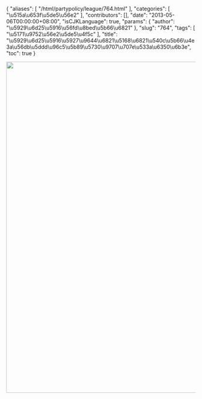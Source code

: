 {
    "aliases": [
        "/html/partypolicy/league/764.html"
    ],
    "categories": [
        "\u515a\u653f\u5de5\u56e2"
    ],
    "contributors": [],
    "date": "2013-05-06T00:00:00+08:00",
    "isCJKLanguage": true,
    "params": {
        "author": "\u5929\u6d25\u5916\u56fd\u8bed\u5b66\u6821"
    },
    "slug": "764",
    "tags": [
        "\u5171\u9752\u56e2\u5de5\u4f5c"
    ],
    "title": "\u5929\u6d25\u5916\u5927\u9644\u6821\u5168\u6821\u540c\u5b66\u4e3a\u56db\u5ddd\u96c5\u5b89\u5730\u9707\u707e\u533a\u6350\u6b3e",
    "toc": true
}

<img
    src="https://cdn.tfls.online/mirror/full/31ca98113aeb4dffd55020d9f5f504f1ecdb0ca9.jpg"
    style="display:block;margin-left:auto;margin-right:auto;"
    decoding="async"
    fetchpriority="auto"
    loading="lazy"
    height="883"
    width="553"
/>

